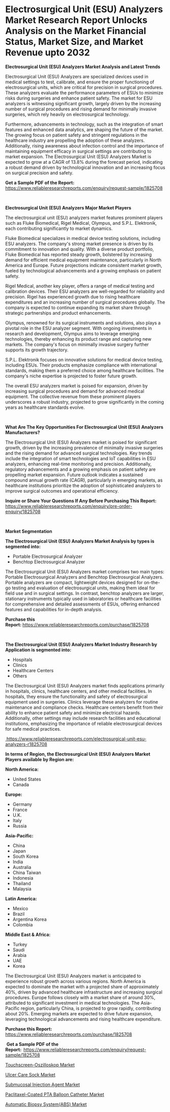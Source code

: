 <p><h1>Electrosurgical Unit (ESU) Analyzers Market Research Report Unlocks Analysis on the Market Financial Status, Market Size, and Market Revenue upto 2032</h1></p><p><strong>Electrosurgical Unit (ESU) Analyzers Market Analysis and Latest Trends</strong></p>
<p><p>Electrosurgical Unit (ESU) Analyzers are specialized devices used in medical settings to test, calibrate, and ensure the proper functioning of electrosurgical units, which are critical for precision in surgical procedures. These analyzers evaluate the performance parameters of ESUs to minimize risks during surgeries and enhance patient safety. The market for ESU analyzers is witnessing significant growth, largely driven by the increasing number of surgical procedures and rising demand for minimally invasive surgeries, which rely heavily on electrosurgical technology.</p><p>Furthermore, advancements in technology, such as the integration of smart features and enhanced data analytics, are shaping the future of the market. The growing focus on patient safety and stringent regulations in the healthcare industry are propelling the adoption of these analyzers. Additionally, rising awareness about infection control and the importance of maintaining equipment efficacy in surgical settings are contributing to market expansion. The Electrosurgical Unit (ESU) Analyzers Market is expected to grow at a CAGR of 13.8% during the forecast period, indicating a robust demand driven by technological innovation and an increasing focus on surgical precision and safety.</p></p>
<p><strong>Get a Sample PDF of the Report:&nbsp;</strong> <a href="https://www.reliableresearchreports.com/enquiry/request-sample/1825708?utm_campaign=41&utm_medium=2&utm_source=Github&utm_content=ia&utm_term=05032025&utm_id=electrosurgical-unit-esu-analyzers">https://www.reliableresearchreports.com/enquiry/request-sample/1825708</a></p>
<p>&nbsp;</p>
<p><strong>Electrosurgical Unit (ESU) Analyzers Major Market Players</strong></p>
<p><p>The electrosurgical unit (ESU) analyzers market features prominent players such as Fluke Biomedical, Rigel Medical, Olympus, and S.P.L. Elektronik, each contributing significantly to market dynamics.</p><p>Fluke Biomedical specializes in medical device testing solutions, including ESU analyzers. The company's strong market presence is driven by its commitment to innovation and quality. With a diverse product portfolio, Fluke Biomedical has reported steady growth, bolstered by increasing demand for efficient medical equipment maintenance, particularly in North America and Europe. Future projections indicate consistent market growth, fueled by technological advancements and a growing emphasis on patient safety.</p><p>Rigel Medical, another key player, offers a range of medical testing and calibration devices. Their ESU analyzers are well-regarded for reliability and precision. Rigel has experienced growth due to rising healthcare expenditures and an increasing number of surgical procedures globally. The company is expected to continue expanding its market share through strategic partnerships and product enhancements.</p><p>Olympus, renowned for its surgical instruments and solutions, also plays a pivotal role in the ESU analyzer segment. With ongoing investments in research and development, Olympus aims to leverage emerging technologies, thereby enhancing its product range and capturing new markets. The company's focus on minimally invasive surgery further supports its growth trajectory.</p><p>S.P.L. Elektronik focuses on innovative solutions for medical device testing, including ESUs. Their products emphasize compliance with international standards, making them a preferred choice among healthcare facilities. The company's niche expertise is projected to foster future growth.</p><p>The overall ESU analyzers market is poised for expansion, driven by increasing surgical procedures and demand for advanced medical equipment. The collective revenue from these prominent players underscores a robust industry, projected to grow significantly in the coming years as healthcare standards evolve.</p></p>
<p>&nbsp;</p>
<p><strong>What Are The Key Opportunities For Electrosurgical Unit (ESU) Analyzers Manufacturers?</strong></p>
<p><p>The Electrosurgical Unit (ESU) Analyzers market is poised for significant growth, driven by the increasing prevalence of minimally invasive surgeries and the rising demand for advanced surgical technologies. Key trends include the integration of smart technologies and IoT capabilities in ESU analyzers, enhancing real-time monitoring and precision. Additionally, regulatory advancements and a growing emphasis on patient safety are propelling market expansion. Future outlook indicates a sustained compound annual growth rate (CAGR), particularly in emerging markets, as healthcare institutions prioritize the adoption of sophisticated analyzers to improve surgical outcomes and operational efficiency.</p></p>
<p><strong>Inquire or Share Your Questions If Any Before Purchasing This Report:</strong> <a href="https://www.reliableresearchreports.com/enquiry/pre-order-enquiry/1825708?utm_campaign=41&utm_medium=2&utm_source=Github&utm_content=ia&utm_term=05032025&utm_id=electrosurgical-unit-esu-analyzers">https://www.reliableresearchreports.com/enquiry/pre-order-enquiry/1825708</a></p>
<p>&nbsp;</p>
<p><strong>Market Segmentation</strong></p>
<p><strong>The Electrosurgical Unit (ESU) Analyzers Market Analysis by types is segmented into:</strong></p>
<p><ul><li>Portable Electrosurgical Analyzer</li><li>Benchtop Electrosurgical Analyzer</li></ul></p>
<p><p>The Electrosurgical Unit (ESU) Analyzers market comprises two main types: Portable Electrosurgical Analyzers and Benchtop Electrosurgical Analyzers. Portable analyzers are compact, lightweight devices designed for on-the-go testing and evaluation of electrosurgical units, making them ideal for field use and in surgical settings. In contrast, benchtop analyzers are larger, stationary instruments typically used in laboratories or healthcare facilities for comprehensive and detailed assessments of ESUs, offering enhanced features and capabilities for in-depth analysis.</p></p>
<p><strong>Purchase this Report:&nbsp;</strong><a href="https://www.reliableresearchreports.com/purchase/1825708?utm_campaign=41&utm_medium=2&utm_source=Github&utm_content=ia&utm_term=05032025&utm_id=electrosurgical-unit-esu-analyzers">https://www.reliableresearchreports.com/purchase/1825708</a></p>
<p>&nbsp;</p>
<p><strong>The Electrosurgical Unit (ESU) Analyzers Market Industry Research by Application is segmented into:</strong></p>
<p><ul><li>Hospitals</li><li>Clinics</li><li>Healthcare Centers</li><li>Others</li></ul></p>
<p><p>The Electrosurgical Unit (ESU) Analyzers market finds applications primarily in hospitals, clinics, healthcare centers, and other medical facilities. In hospitals, they ensure the functionality and safety of electrosurgical equipment used in surgeries. Clinics leverage these analyzers for routine maintenance and compliance checks. Healthcare centers benefit from their ability to enhance patient safety and minimize electrical hazards. Additionally, other settings may include research facilities and educational institutions, emphasizing the importance of reliable electrosurgical devices for safe medical practices.</p></p>
<p><a href="https://www.reliableresearchreports.com/electrosurgical-unit-esu-analyzers-r1825708?utm_campaign=41&utm_medium=2&utm_source=Github&utm_content=ia&utm_term=05032025&utm_id=electrosurgical-unit-esu-analyzers">&nbsp;https://www.reliableresearchreports.com/electrosurgical-unit-esu-analyzers-r1825708</a></p>
<p><strong>In terms of Region, the Electrosurgical Unit (ESU) Analyzers Market Players available by Region are:</strong></p>
<p>
    <p> <strong> North America: </strong>
        <ul>
            <li>United States</li>
            <li>Canada</li>
        </ul>
        </p> 
    <p> <strong> Europe: </strong>
        <ul>
            <li>Germany</li>
            <li>France</li>
            <li>U.K.</li>
            <li>Italy</li>
            <li>Russia</li>
        </ul>
        </p> 
    <p> <strong> Asia-Pacific: </strong>
        <ul>
            <li>China</li>
            <li>Japan</li>
            <li>South Korea</li>
            <li>India</li>
            <li>Australia</li>
            <li>China Taiwan</li>
            <li>Indonesia</li>
            <li>Thailand</li>
            <li>Malaysia</li>
        </ul>
        </p> 
    <p> <strong> Latin America: </strong>
        <ul>
            <li>Mexico</li>
            <li>Brazil</li>
            <li>Argentina Korea</li>
            <li>Colombia</li>
        </ul>
        </p> 
    <p> <strong> Middle East & Africa: </strong>
        <ul>
            <li>Turkey</li>
            <li>Saudi</li>
            <li>Arabia</li>
            <li>UAE</li>
            <li>Korea</li>
        </ul>
    </p>
    </p>
<p><p>The Electrosurgical Unit (ESU) Analyzers market is anticipated to experience robust growth across various regions. North America is expected to dominate the market with a projected share of approximately 40%, driven by advanced healthcare infrastructure and increasing surgical procedures. Europe follows closely with a market share of around 30%, attributed to significant investment in medical technologies. The Asia-Pacific region, particularly China, is projected to grow rapidly, contributing about 20%. Emerging markets are expected to drive future expansion, leveraging technological advancements and rising healthcare expenditure.</p></p>
<p><strong>Purchase this Report: </strong><a href="https://www.reliableresearchreports.com/purchase/1825708?utm_campaign=41&utm_medium=2&utm_source=Github&utm_content=ia&utm_term=05032025&utm_id=electrosurgical-unit-esu-analyzers">https://www.reliableresearchreports.com/purchase/1825708</a></p>
<p>&nbsp;<strong>Get a Sample PDF of the Report:&nbsp;&nbsp;</strong><a href="https://www.reliableresearchreports.com/enquiry/request-sample/1825708?utm_campaign=41&utm_medium=2&utm_source=Github&utm_content=ia&utm_term=05032025&utm_id=electrosurgical-unit-esu-analyzers">https://www.reliableresearchreports.com/enquiry/request-sample/1825708</a></p>
<p><strong></strong></p>
<p><p><a href="https://github.com/siwerhommer97/Market-Research-Report-List-1/blob/main/touchscreen-oszilloskop-market.md?utm_campaign=41&utm_medium=2&utm_source=Github&utm_content=ia&utm_term=05032025&utm_id=electrosurgical-unit-esu-analyzers">Touchscreen-Oszilloskop Market</a></p><p><a href="https://github.com/naingbiner7i/Market-Research-Report-List-1/blob/main/ulcer-care-sock-market.md?utm_campaign=41&utm_medium=2&utm_source=Github&utm_content=ia&utm_term=05032025&utm_id=electrosurgical-unit-esu-analyzers">Ulcer Care Sock Market</a></p><p><a href="https://github.com/zdybelzinn/Market-Research-Report-List-1/blob/main/submucosal-injection-agent-market.md?utm_campaign=41&utm_medium=2&utm_source=Github&utm_content=ia&utm_term=05032025&utm_id=electrosurgical-unit-esu-analyzers">Submucosal Injection Agent Market</a></p><p><a href="https://github.com/tabormahay2f/Market-Research-Report-List-1/blob/main/paclitaxel-coated-pta-balloon-catheter-market.md?utm_campaign=41&utm_medium=2&utm_source=Github&utm_content=ia&utm_term=05032025&utm_id=electrosurgical-unit-esu-analyzers">Paclitaxel-Coated PTA Balloon Catheter Market</a></p><p><a href="https://github.com/sozanatacda/Market-Research-Report-List-1/blob/main/automatic-biopsy-systemabs-market.md?utm_campaign=41&utm_medium=2&utm_source=Github&utm_content=ia&utm_term=05032025&utm_id=electrosurgical-unit-esu-analyzers">Automatic Biopsy System(ABS) Market</a></p></p>